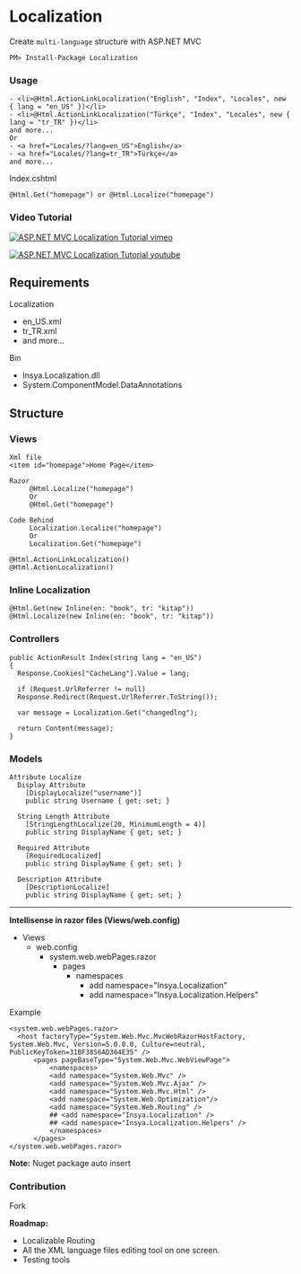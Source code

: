 Localization
============

Create `multi-language` structure with ASP.NET MVC

    PM> Install-Package Localization


### Usage

    - <li>@Html.ActionLinkLocalization("English", "Index", "Locales", new { lang = "en_US" })</li>
    - <li>@Html.ActionLinkLocalization("Türkçe", "Index", "Locales", new { lang = "tr_TR" })</li>
    and more...
    Or
    - <a href="Locales/?lang=en_US">English</a>
    - <a href="Locales/?lang=tr_TR">Türkçe</a>
    and more...

Index.cshtml

    @Html.Get("homepage") or @Html.Localize("homepage")


### Video Tutorial



[![ASP.NET MVC Localization Tutorial vimeo](https://i.vimeocdn.com/video/476545847_295x166.jpg)](https://vimeo.com/96483908)


[![ASP.NET MVC Localization Tutorial youtube](https://i.vimeocdn.com/video/476545847_295x166.jpg)](http://youtu.be/9V5PS4m0er0)



Requirements
---------------  

Localization
  - en_US.xml
  - tr_TR.xml
  - and more...
  
Bin
  - Insya.Localization.dll
  - System.ComponentModel.DataAnnotations





Structure
---------------

### Views
    Xml file
    <item id="homepage">Home Page</item>
    
    Razor
         @Html.Localize("homepage")
         Or
         @Html.Get("homepage")
      
    Code Behind
         Localization.Localize("homepage")
         Or
         Localization.Get("homepage")
    
    @Html.ActionLinkLocalization()
    @Html.ActionLocalization()


### Inline Localization
	
	@Html.Get(new Inline(en: "book", tr: "kitap"))
	@Html.Localize(new Inline(en: "book", tr: "kitap"))





### Controllers

```
public ActionResult Index(string lang = "en_US")
{
  Response.Cookies["CacheLang"].Value = lang;
  
  if (Request.UrlReferrer != null)
  Response.Redirect(Request.UrlReferrer.ToString());
  
  var message = Localization.Get("changedlng");
  
  return Content(message);
}
```

### Models
  
    Attribute Localize
      Display Attribute 
        [DisplayLocalize("username")]
        public string Username { get; set; }
      
      String Length Attribute 
        [StringLengthLocalize(20, MinimumLength = 4)]
        public string DisplayName { get; set; }
      
      Required Attribute 
        [RequiredLocalized]
        public string DisplayName { get; set; }
      
      Description Attribute 
        [DescriptionLocalize]
        public string DisplayName { get; set; }

----------

**Intellisense in razor files (Views/web.config)**
- Views
    - web.config
        - system.web.webPages.razor
            - pages
                - namespaces
                    - add namespace="Insya.Localization" 
                    - add namespace="Insya.Localization.Helpers" 


Example 

```
<system.web.webPages.razor>
  <host factoryType="System.Web.Mvc.MvcWebRazorHostFactory, System.Web.Mvc, Version=5.0.0.0, Culture=neutral, PublicKeyToken=31BF3856AD364E35" />
      <pages pageBaseType="System.Web.Mvc.WebViewPage">
          <namespaces>
          <add namespace="System.Web.Mvc" />
          <add namespace="System.Web.Mvc.Ajax" />
          <add namespace="System.Web.Mvc.Html" />
          <add namespace="System.Web.Optimization"/>
          <add namespace="System.Web.Routing" />
          ## <add namespace="Insya.Localization" />
          ## <add namespace="Insya.Localization.Helpers" />
          </namespaces>
      </pages>
</system.web.webPages.razor>
```

**Note:** Nuget package auto insert <add namespace="Insya.Localization" />  <add namespace="Insya.Localization.Helpers" />



### Contribution
Fork


**Roadmap:**
- Localizable Routing
- All the XML language files editing tool on one screen.
- Testing tools
